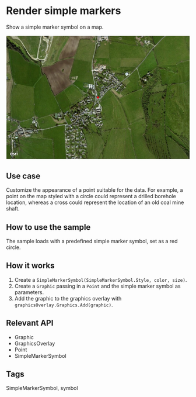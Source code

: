 # Render simple markers

Show a simple marker symbol on a map.

![screenshot](RenderSimpleMarkers.jpg)

## Use case

Customize the appearance of a point suitable for the data. For example, a point on the map styled with a circle could represent a drilled borehole location, whereas a cross could represent the location of an old coal mine shaft.

## How to use the sample

The sample loads with a predefined simple marker symbol, set as a red circle.

## How it works

1. Create a `SimpleMarkerSymbol(SimpleMarkerSymbol.Style, color, size)`.
2. Create a `Graphic` passing in a `Point` and the simple marker symbol as parameters.
3. Add the graphic to the graphics overlay with `graphicsOverlay.Graphics.Add(graphic)`.

## Relevant API

* Graphic
* GraphicsOverlay
* Point
* SimpleMarkerSymbol

## Tags

SimpleMarkerSymbol, symbol
